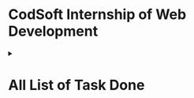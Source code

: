 <h1>CodSoft Internship of Web Development</h1>
<details>
    <summary><h1>All List of Task Done</h1></summary>
    <ol class="mainol">
        <li>Landing Page</li>
        <li>Portfolio</li>
        <li>Calculator</li>
        <li>
            <ol>
                <h1>Extra :</h1>
                <li>Tribute Page</li>
            </ol>
        </li>
    </ol>
</details>

<style>
    .mainol{
        display:flex;
        flex-direction:column;
    }
</style>